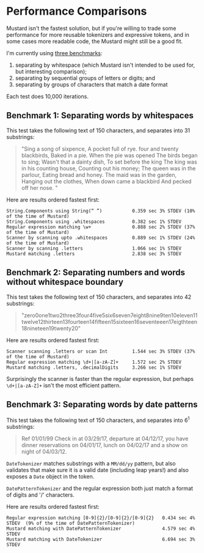 # Performance Comparisons

Mustard isn't the fastest solution, but if you're willing to trade some performance for more reusable tokenizers and expressive tokens, and in some cases more readable code, the Mustard might still be a good fit.

I'm currently using [three benchmarks](/Tests/PerformanceTests.swift):

1. separating by whitespace (which Mustard isn't intended to be used for, but interesting comparison);
2. separating by sequential groups of letters or digits; and
3. separating by groups of characters that match a date format

Each test does 10,000 iterations.

## Benchmark 1: Separating words by whitespaces

This test takes the following text of 150 characters, and separates into 31 substrings:

> "Sing a song of sixpence, A pocket full of rye. four and twenty blackbirds, Baked in a pie. When the pie was opened The birds began to sing; Wasn't that a dainty dish, To set before the king The king was in his counting house, Counting out his money; The queen was in the parlour, Eating bread and honey. The maid was in the garden, Hanging out the clothes, When down came a blackbird And pecked off her nose. "

Here are results ordered fastest first:

````
String.Components using String(“ ”)           0.359 sec 3% STDEV (10% of the time of Mustard)
String.Components using .whitespaces          0.382 sec 1% STDEV
Regular expression matching \w+               0.888 sec 2% STDEV (37% of the time of Mustard)
Scanner by scanning upto .whitespaces         0.889 sec 1% STDEV (24% of the time of Mustard)
Scanner by scanning .letters                  1.066 sec 1% STDEV
Mustard matching .letters                     2.838 sec 3% STDEV
````

## Benchmark 2: Separating numbers and words without whitespace boundary

This test takes the following text of 150 characters, and separates into 42 substrings:

> "zero0one1two2three3four4five5six6seven7eight8nine9ten10eleven11twelve12thirteen13fourteen14fifteen15sixteen16seventeeen17eigthteen18nineteen19twenty20"

Here are results ordered fastest first:

````
Scanner scanning .letters or scan Int         1.544 sec 3% STDEV (37% of the time of Mustard)
Regular expression matching \d+|[a-zA-Z]+     1.572 sec 2% STDEV
Mustard matching .letters, .decimalDigits     3.266 sec 1% STDEV
````

Surprisingly the scanner is faster than the regular expression, but perhaps `\d+|[a-zA-Z]+` isn't the most efficient pattern.

## Benchmark 3: Separating words by date patterns

This test takes the following text of 150 characters, and separates into 6<sup>1</sup> substrings:

> Ref 01/01/99 Check in at 03/29/17, departure at 04/12/17, you have dinner reservations on 04/01/17, lunch on 04/02/17 and a show on night of 04/03/12.

`DateTokenizer` matches substrings with a `MM/dd/yy` pattern, but also validates that make sure it is a valid
date (including leap years!) and also exposes a `Date` object in the token.

`DatePatternTokenizer` and the regular expression both just match a format of digits and '/' characters.

Here are results ordered fastest first:

````
Regular expression matching [0-9]{2}/[0-9]{2}/[0-9]{2}   0.434 sec 4% STDEV  (9% of the time of DatePatternTokenizer)
Mustard matching with DatePatternTokenizer               4.579 sec 4% STDEV
Mustard matching with DateTokenizer                      6.694 sec 3% STDEV
````

